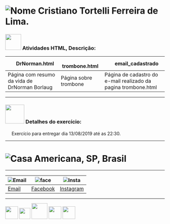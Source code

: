 # ![Nome](http://learncodeonline.in/mascot.png) Cristiano Tortelli Ferreira de Lima.
### <img src="https://cdn.icon-icons.com/icons2/844/PNG/512/HTML5_icon-icons.com_67090.png" width="50" height="50"> Atividades HTML, Descrição:
|<img src="https://www.webcoursesbangkok.com/wp-content/uploads/2015/04/Tick.png" width="16" height="16"> DrNorman.html|<img src="https://www.webcoursesbangkok.com/wp-content/uploads/2015/04/Tick.png" width="16" height="16"> trombone.html|<img src="https://www.webcoursesbangkok.com/wp-content/uploads/2015/04/Tick.png" width="16" height="16"> email_cadastrado|
|------|---------|----------|
|Página com resumo da vida de DrNorman Borlaug |Página sobre trombone|Página de cadastro do e-mail realizado da pagina trombone.html

---

### <img src="https://cdn0.iconfinder.com/data/icons/coding-files-icons-rounded/110/Coding-Html-512.png" width="60" height="60"> Detalhes do exercício:
<img src="https://images.vexels.com/media/users/3/157932/isolated/lists/951a617272553f49e75548e212ed947f-icone-de-marca-de-selecao-curvo.png" width="16" height="16"> Exercício para entregar dia 13/08/2019 até as 22:30.

---

# ![Casa](https://image4.owler.com/logo/town-of-hillsboro-beach_owler_20160227_142008_large.png) Americana, SP, Brasil
 
***
|![Email](http://freedownloadscenter.com/icons/png/32/1670/1670360.png)|![face](https://www.visiblelogic.com/blog/wp-content/uploads/2012/11/facebook_32.png)|![Insta](http://iradex.net/wp-content/uploads/2018/10/instagram-logo.png)|
|------|---------|----------|
|[Email](mailto:hoornettmonster@gmail.com)|[Facebook](https://www.facebook.com/tortellee)|[Instagram](https://www.instagram.com/cristiano.tortellii/)       

---

<img src="https://assets.ubuntu.com/v1/29985a98-ubuntu-logo32.png" width="40" height="40"> <img src="https://upload.wikimedia.org/wikipedia/commons/c/ca/LinkedIn_logo_initials.png" width="35" height="35"> <img src="https://cdn.icon-icons.com/icons2/844/PNG/512/HTML5_icon-icons.com_67090.png" width="50" height="50"> <img src="https://cdn1.iconfinder.com/data/icons/social-media-vol-1-1/24/_github-512.png" width="40" height="40"> <img src="https://upload.wikimedia.org/wikipedia/commons/d/dd/Microsoft_Office_2013_logo.svg" width="40" height="40">

